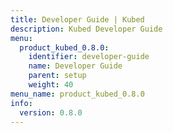 ```yaml
---
title: Developer Guide | Kubed
description: Kubed Developer Guide
menu:
  product_kubed_0.8.0:
    identifier: developer-guide
    name: Developer Guide
    parent: setup
    weight: 40
menu_name: product_kubed_0.8.0
info:
  version: 0.8.0
---
```


